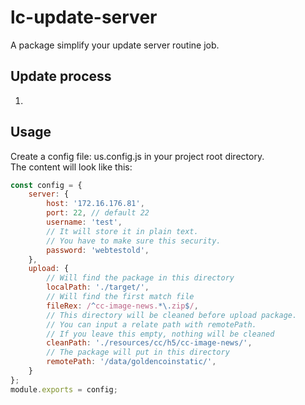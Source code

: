 # lc-update-server
A package simplify your update server routine job.

## Update process
1.  

## Usage
Create a config file: us.config.js in your project root directory.<br>
The content will look like this: 
```js
const config = {
    server: {
        host: '172.16.176.81',
        port: 22, // default 22
        username: 'test',
        // It will store it in plain text.
        // You have to make sure this security.
        password: 'webtestold',
    },
    upload: {
        // Will find the package in this directory
        localPath: './target/',
        // Will find the first match file
        fileRex: /^cc-image-news.*\.zip$/,
        // This directory will be cleaned before upload package.
        // You can input a relate path with remotePath.
        // If you leave this empty, nothing will be cleaned
        cleanPath: './resources/cc/h5/cc-image-news/',
        // The package will put in this directory
        remotePath: '/data/goldencoinstatic/',
    }
};
module.exports = config;
```